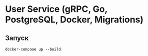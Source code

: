 # User Service (gRPC, Go, PostgreSQL, Docker, Migrations)

## Запуск
```
docker-compose up --build
```
 